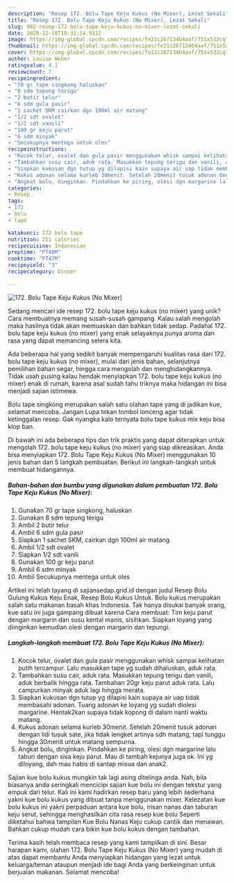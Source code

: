```yaml
---
description: "Resep 172. Bolu Tape Keju Kukus (No Mixer), Lezat Sekali"
title: "Resep 172. Bolu Tape Keju Kukus (No Mixer), Lezat Sekali"
slug: 902-resep-172-bolu-tape-keju-kukus-no-mixer-lezat-sekali
date: 2020-12-10T10:31:14.931Z
image: https://img-global.cpcdn.com/recipes/fe21c267134b4aaf/751x532cq70/172-bolu-tape-keju-kukus-no-mixer-foto-resep-utama.jpg
thumbnail: https://img-global.cpcdn.com/recipes/fe21c267134b4aaf/751x532cq70/172-bolu-tape-keju-kukus-no-mixer-foto-resep-utama.jpg
cover: https://img-global.cpcdn.com/recipes/fe21c267134b4aaf/751x532cq70/172-bolu-tape-keju-kukus-no-mixer-foto-resep-utama.jpg
author: Louise Weber
ratingvalue: 4.1
reviewcount: 7
recipeingredient:
- "70 gr tape singkong haluskan"
- "8 sdm tepung terigu"
- "2 butir telur"
- "6 sdm gula pasir"
- "1 sachet SKM cairkan dgn 100ml air matang"
- "1/2 sdt ovalet"
- "1/2 sdt vanili"
- "100 gr keju parut"
- "6 sdm minyak"
- "Secukupnya mentega untuk oles"
recipeinstructions:
- "Kocok telur, ovalet dan gula pasir menggunakan whisk sampai kelihatan putih tercampur. Lalu masukkan tape yg sudah dihaluskan, aduk rata."
- "Tambahkan susu cair, aduk rata. Masukkan tepung terigu dan vanili, aduk berbalik hingga rata. Tambahan 20gr keju parut aduk rata. Lalu campurkan minyak aduk lagi hingga merata."
- "Siapkan kukusan dgn tutup yg dilapisi kain supaya air uap tidak membasahi adonan. Tuang adonan ke loyang yg sudah diolesi margarine. Hentak2kan supaya tidak kopong di dalam nanti waktu matang."
- "Kukus adonan selama kurleb 30menit. Setelah 20menit tusuk adonan dengan lidi tusuk sate, jika tidak lengket artinya sdh matang, tapi tunggu hingga 30menit untuk matang sempurna."
- "Angkat bolu, dinginkan. Pindahkan ke piring, olesi dgn margarine lalu taburi dengan sisa keju parut. Mau di tambah kejunya juga ok. Ini yg diloyang, dah mau habis di santap misua dan anak2."
categories:
- Resep
tags:
- 172
- bolu
- tape

katakunci: 172 bolu tape 
nutrition: 251 calories
recipecuisine: Indonesian
preptime: "PT40M"
cooktime: "PT47M"
recipeyield: "3"
recipecategory: Dinner

---
```



![172. Bolu Tape Keju Kukus (No Mixer)](https://img-global.cpcdn.com/recipes/fe21c267134b4aaf/751x532cq70/172-bolu-tape-keju-kukus-no-mixer-foto-resep-utama.jpg)

Sedang mencari ide resep 172. bolu tape keju kukus (no mixer) yang unik? Cara membuatnya memang susah-susah gampang. Kalau salah mengolah maka hasilnya tidak akan memuaskan dan bahkan tidak sedap. Padahal 172. bolu tape keju kukus (no mixer) yang enak selayaknya punya aroma dan rasa yang dapat memancing selera kita.

Ada beberapa hal yang sedikit banyak mempengaruhi kualitas rasa dari 172. bolu tape keju kukus (no mixer), mulai dari jenis bahan, selanjutnya pemilihan bahan segar, hingga cara mengolah dan menghidangkannya. Tidak usah pusing kalau hendak menyiapkan 172. bolu tape keju kukus (no mixer) enak di rumah, karena asal sudah tahu triknya maka hidangan ini bisa menjadi sajian istimewa.

Bolu tape singkong merupakan salah satu olahan tape yang di jadikan kue, selamat mencoba. Jangan Lupa tekan tombol lonceng agar tidak ketinggalan resep. Gak nyangka kalo ternyata bolu tape kukus mix keju bisa klop ban.


Di bawah ini ada beberapa tips dan trik praktis yang dapat diterapkan untuk mengolah 172. bolu tape keju kukus (no mixer) yang siap dikreasikan. Anda bisa menyiapkan 172. Bolu Tape Keju Kukus (No Mixer) menggunakan 10 jenis bahan dan 5 langkah pembuatan. Berikut ini langkah-langkah untuk membuat hidangannya.

<!--inarticleads1-->

##### Bahan-bahan dan bumbu yang digunakan dalam pembuatan 172. Bolu Tape Keju Kukus (No Mixer):

1. Gunakan 70 gr tape singkong, haluskan
1. Gunakan 8 sdm tepung terigu
1. Ambil 2 butir telur
1. Ambil 6 sdm gula pasir
1. Siapkan 1 sachet SKM, cairkan dgn 100ml air matang
1. Ambil 1/2 sdt ovalet
1. Siapkan 1/2 sdt vanili
1. Gunakan 100 gr keju parut
1. Ambil 6 sdm minyak
1. Ambil Secukupnya mentega untuk oles


Artikel ini telah tayang di sajiansedap.grid.id dengan judul Resep Bolu Gulung Kukus Keju Enak, Resep Bolu Kukus Untuk. Bolu kukus merupakan salah satu makanan basah khas Indonesia. Tak hanya disukai banyak orang, kue satu ini juga gampang dibuat karena Cara membuat: Tim keju parut dengan margarin dan susu kental manis, sisihkan. Siapkan loyang yang diinginkan kemudian olesi dengan margarin dan tepungi. 

<!--inarticleads2-->

##### Langkah-langkah membuat 172. Bolu Tape Keju Kukus (No Mixer):

1. Kocok telur, ovalet dan gula pasir menggunakan whisk sampai kelihatan putih tercampur. Lalu masukkan tape yg sudah dihaluskan, aduk rata.
1. Tambahkan susu cair, aduk rata. Masukkan tepung terigu dan vanili, aduk berbalik hingga rata. Tambahan 20gr keju parut aduk rata. Lalu campurkan minyak aduk lagi hingga merata.
1. Siapkan kukusan dgn tutup yg dilapisi kain supaya air uap tidak membasahi adonan. Tuang adonan ke loyang yg sudah diolesi margarine. Hentak2kan supaya tidak kopong di dalam nanti waktu matang.
1. Kukus adonan selama kurleb 30menit. Setelah 20menit tusuk adonan dengan lidi tusuk sate, jika tidak lengket artinya sdh matang, tapi tunggu hingga 30menit untuk matang sempurna.
1. Angkat bolu, dinginkan. Pindahkan ke piring, olesi dgn margarine lalu taburi dengan sisa keju parut. Mau di tambah kejunya juga ok. Ini yg diloyang, dah mau habis di santap misua dan anak2.


Sajian kue bolu kukus mungkin tak lagi asing ditelinga anda. Nah, bila biasanya anda seringkali mencicipi sajian kue bolu ini dengan tekstur yang empuk dari telur. Kali ini kami hadirkan resep baru yang lebih sederhana yakni kue bolu kukus yang dibuat tanpa menggunakan mixer. Kelezatan kue bolu kukus ini yakni perpaduan antara kue bolu, irisan nanas dan taburan keju serut, sehingga menghasilkan cita rasa resep kue bolu Seperti diketahui bahwa tampilan Kue Bolu Nanas Keju cukup cantik dan menawan. Bahkan cukup mudah cara bikin kue bolu kukus dengan tambahan. 

Terima kasih telah membaca resep yang kami tampilkan di sini. Besar harapan kami, olahan 172. Bolu Tape Keju Kukus (No Mixer) yang mudah di atas dapat membantu Anda menyiapkan hidangan yang lezat untuk keluarga/teman ataupun menjadi ide bagi Anda yang berkeinginan untuk berjualan makanan. Selamat mencoba!
